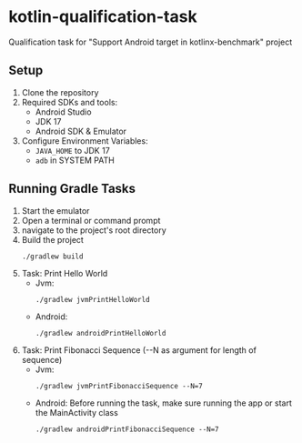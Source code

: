 # kotlin-qualification-task

Qualification task for "Support Android target in kotlinx-benchmark" project

## Setup

1. Clone the repository
2. Required SDKs and tools:
    - Android Studio
    - JDK 17
    - Android SDK & Emulator
3. Configure Environment Variables:
    - `JAVA_HOME` to JDK 17
    - `adb` in SYSTEM PATH

## Running Gradle Tasks

1. Start the emulator
2. Open a terminal or command prompt
3. navigate to the project's root directory
4. Build the project
    ```shell
    ./gradlew build
    ```
5. Task: Print Hello World
    - Jvm:
        ```shell
        ./gradlew jvmPrintHelloWorld
        ```
    - Android:
        ```shell
        ./gradlew androidPrintHelloWorld
        ```
6. Task: Print Fibonacci Sequence (--N as argument for length of sequence)
    - Jvm:
        ```shell
        ./gradlew jvmPrintFibonacciSequence --N=7
        ```
    - Android: Before running the task, make sure running the app or start the MainActivity class
        ```shell
        ./gradlew androidPrintFibonacciSequence --N=7
        ```